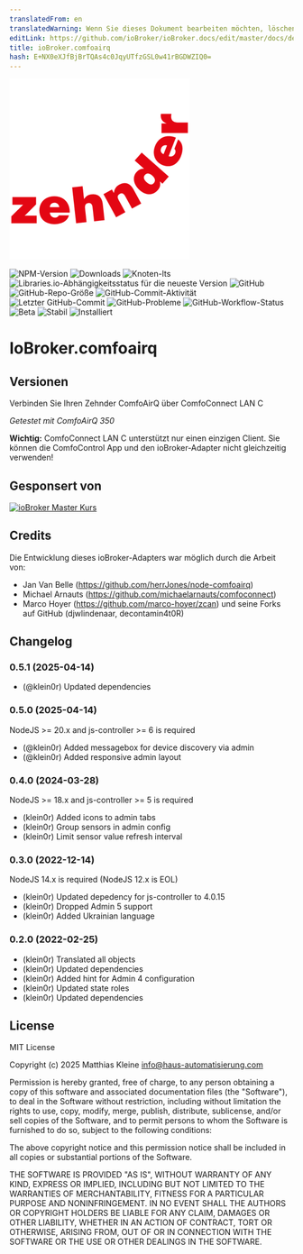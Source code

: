 ```yaml
---
translatedFrom: en
translatedWarning: Wenn Sie dieses Dokument bearbeiten möchten, löschen Sie bitte das Feld "translationsFrom". Andernfalls wird dieses Dokument automatisch erneut übersetzt
editLink: https://github.com/ioBroker/ioBroker.docs/edit/master/docs/de/adapterref/iobroker.comfoairq/README.md
title: ioBroker.comfoairq
hash: E+NX0eXJfBjBrTQAs4c0JqyUTfzGSL0w41rBGDWZIQ0=
---
```

![Logo](../../../en/adapterref/iobroker.comfoairq/admin/comfoairq.png)

![NPM-Version](https://img.shields.io/npm/v/iobroker.comfoairq?style=flat-square)
![Downloads](https://img.shields.io/npm/dm/iobroker.comfoairq?label=npm%20downloads&style=flat-square)
![Knoten-lts](https://img.shields.io/node/v-lts/iobroker.comfoairq?style=flat-square)
![Libraries.io-Abhängigkeitsstatus für die neueste Version](https://img.shields.io/librariesio/release/npm/iobroker.comfoairq?label=npm%20dependencies&style=flat-square)
![GitHub](https://img.shields.io/github/license/klein0r/iobroker.comfoairq?style=flat-square)
![GitHub-Repo-Größe](https://img.shields.io/github/repo-size/klein0r/iobroker.comfoairq?logo=github&style=flat-square)
![GitHub-Commit-Aktivität](https://img.shields.io/github/commit-activity/m/klein0r/iobroker.comfoairq?logo=github&style=flat-square)
![Letzter GitHub-Commit](https://img.shields.io/github/last-commit/klein0r/iobroker.comfoairq?logo=github&style=flat-square)
![GitHub-Probleme](https://img.shields.io/github/issues/klein0r/iobroker.comfoairq?logo=github&style=flat-square)
![GitHub-Workflow-Status](https://img.shields.io/github/actions/workflow/status/klein0r/iobroker.comfoairq/test-and-release.yml?branch=master&logo=github&style=flat-square)
![Beta](https://img.shields.io/npm/v/iobroker.comfoairq.svg?color=red&label=beta)
![Stabil](http://iobroker.live/badges/comfoairq-stable.svg)
![Installiert](http://iobroker.live/badges/comfoairq-installed.svg)

# IoBroker.comfoairq
## Versionen
Verbinden Sie Ihren Zehnder ComfoAirQ über ComfoConnect LAN C

*Getestet mit ComfoAirQ 350*

**Wichtig:** ComfoConnect LAN C unterstützt nur einen einzigen Client. Sie können die ComfoControl App und den ioBroker-Adapter nicht gleichzeitig verwenden!

## Gesponsert von
[![ioBroker Master Kurs](https://haus-automatisierung.com/images/ads/ioBroker-Kurs.png?2024)](https://haus-automatisierung.com/iobroker-kurs/?refid=iobroker-comfoairq)

## Credits
Die Entwicklung dieses ioBroker-Adapters war möglich durch die Arbeit von:

* Jan Van Belle (https://github.com/herrJones/node-comfoairq)
* Michael Arnauts (https://github.com/michaelarnauts/comfoconnect)
* Marco Hoyer (https://github.com/marco-hoyer/zcan) und seine Forks auf GitHub (djwlindenaar, decontamin4t0R)

## Changelog

<!--
  Placeholder for the next version (at the beginning of the line):
  ### **WORK IN PROGRESS**
-->
### 0.5.1 (2025-04-14)

* (@klein0r) Updated dependencies

### 0.5.0 (2025-04-14)

NodeJS >= 20.x and js-controller >= 6 is required

* (@klein0r) Added messagebox for device discovery via admin
* (@klein0r) Added responsive admin layout

### 0.4.0 (2024-03-28)

NodeJS >= 18.x and js-controller >= 5 is required

* (klein0r) Added icons to admin tabs
* (klein0r) Group sensors in admin config
* (klein0r) Limit sensor value refresh interval

### 0.3.0 (2022-12-14)

NodeJS 14.x is required (NodeJS 12.x is EOL)

* (klein0r) Updated depedency for js-controller to 4.0.15
* (klein0r) Dropped Admin 5 support
* (klein0r) Added Ukrainian language

### 0.2.0 (2022-02-25)

* (klein0r) Translated all objects
* (klein0r) Updated dependencies
* (klein0r) Added hint for Admin 4 configuration
* (klein0r) Updated state roles
* (klein0r) Updated dependencies

## License

MIT License

Copyright (c) 2025 Matthias Kleine <info@haus-automatisierung.com>

Permission is hereby granted, free of charge, to any person obtaining a copy
of this software and associated documentation files (the "Software"), to deal
in the Software without restriction, including without limitation the rights
to use, copy, modify, merge, publish, distribute, sublicense, and/or sell
copies of the Software, and to permit persons to whom the Software is
furnished to do so, subject to the following conditions:

The above copyright notice and this permission notice shall be included in all
copies or substantial portions of the Software.

THE SOFTWARE IS PROVIDED "AS IS", WITHOUT WARRANTY OF ANY KIND, EXPRESS OR
IMPLIED, INCLUDING BUT NOT LIMITED TO THE WARRANTIES OF MERCHANTABILITY,
FITNESS FOR A PARTICULAR PURPOSE AND NONINFRINGEMENT. IN NO EVENT SHALL THE
AUTHORS OR COPYRIGHT HOLDERS BE LIABLE FOR ANY CLAIM, DAMAGES OR OTHER
LIABILITY, WHETHER IN AN ACTION OF CONTRACT, TORT OR OTHERWISE, ARISING FROM,
OUT OF OR IN CONNECTION WITH THE SOFTWARE OR THE USE OR OTHER DEALINGS IN THE
SOFTWARE.
